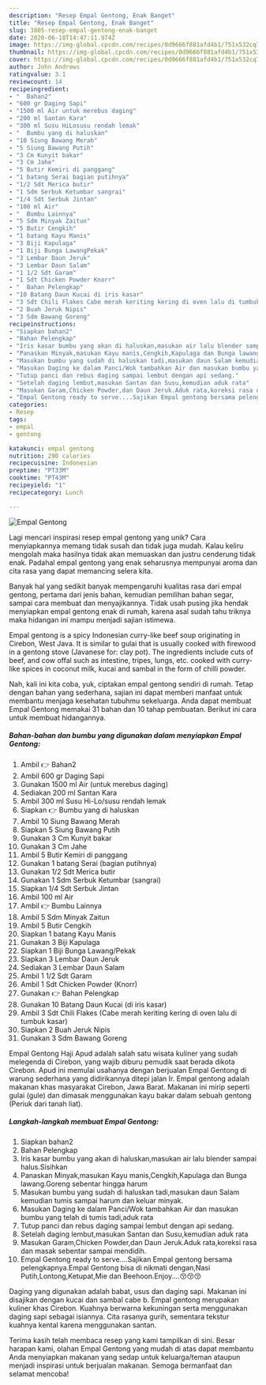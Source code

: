 ```yaml
---
description: "Resep Empal Gentong, Enak Banget"
title: "Resep Empal Gentong, Enak Banget"
slug: 3805-resep-empal-gentong-enak-banget
date: 2020-06-18T14:47:11.974Z
image: https://img-global.cpcdn.com/recipes/0d9666f881afd4b1/751x532cq70/empal-gentong-foto-resep-utama.jpg
thumbnail: https://img-global.cpcdn.com/recipes/0d9666f881afd4b1/751x532cq70/empal-gentong-foto-resep-utama.jpg
cover: https://img-global.cpcdn.com/recipes/0d9666f881afd4b1/751x532cq70/empal-gentong-foto-resep-utama.jpg
author: John Andrews
ratingvalue: 3.1
reviewcount: 14
recipeingredient:
- "  Bahan2"
- "600 gr Daging Sapi"
- "1500 ml Air untuk merebus daging"
- "200 ml Santan Kara"
- "300 ml Susu HiLosusu rendah lemak"
- "  Bumbu yang di haluskan"
- "10 Siung Bawang Merah"
- "5 Siung Bawang Putih"
- "3 Cm Kunyit bakar"
- "3 Cm Jahe"
- "5 Butir Kemiri di panggang"
- "1 batang Serai bagian putihnya"
- "1/2 Sdt Merica butir"
- "1 Sdm Serbuk Ketumbar sangrai"
- "1/4 Sdt Serbuk Jintan"
- "100 ml Air"
- "  Bumbu Lainnya"
- "5 Sdm Minyak Zaitun"
- "5 Butir Cengkih"
- "1 batang Kayu Manis"
- "3 Biji Kapulaga"
- "1 Biji Bunga LawangPekak"
- "3 Lembar Daun Jeruk"
- "3 Lembar Daun Salam"
- "1 1/2 Sdt Garam"
- "1 Sdt Chicken Powder Knorr"
- "  Bahan Pelengkap"
- "10 Batang Daun Kucai di iris kasar"
- "3 Sdt Chili Flakes Cabe merah keriting kering di oven lalu di tumbuk kasar"
- "2 Buah Jeruk Nipis"
- "3 Sdm Bawang Goreng"
recipeinstructions:
- "Siapkan bahan2"
- "Bahan Pelengkap"
- "Iris kasar bumbu yang akan di haluskan,masukan air lalu blender sampai halus.Sisihkan"
- "Panaskan Minyak,masukan Kayu manis,Cengkih,Kapulaga dan Bunga lawang.Goreng sebentar hingga harum"
- "Masukan bumbu yang sudah di haluskan tadi,masukan daun Salam kemudian tumis sampai harum dan keluar minyak."
- "Masukan Daging ke dalam Panci/Wok tambahkan Air dan masukan bumbu yang telah di tumis tadi,aduk rata"
- "Tutup panci dan rebus daging sampai lembut dengan api sedang."
- "Setelah daging lembut,masukan Santan dan Susu,kemudian aduk rata"
- "Masukan Garam,Chicken Powder,dan Daun Jeruk.Aduk rata,koreksi rasa dan masak sebentar sampai mendidih."
- "Empal Gentong ready to serve....Sajikan Empal gentong bersama pelengkapnya.Empal Gentong bisa di nikmati dengan,Nasi Putih,Lontong,Ketupat,Mie dan Beehoon.Enjoy....😚😚😚"
categories:
- Resep
tags:
- empal
- gentong

katakunci: empal gentong 
nutrition: 290 calories
recipecuisine: Indonesian
preptime: "PT33M"
cooktime: "PT43M"
recipeyield: "1"
recipecategory: Lunch

---
```



![Empal Gentong](https://img-global.cpcdn.com/recipes/0d9666f881afd4b1/751x532cq70/empal-gentong-foto-resep-utama.jpg)

Lagi mencari inspirasi resep empal gentong yang unik? Cara menyiapkannya memang tidak susah dan tidak juga mudah. Kalau keliru mengolah maka hasilnya tidak akan memuaskan dan justru cenderung tidak enak. Padahal empal gentong yang enak seharusnya mempunyai aroma dan cita rasa yang dapat memancing selera kita.

Banyak hal yang sedikit banyak mempengaruhi kualitas rasa dari empal gentong, pertama dari jenis bahan, kemudian pemilihan bahan segar, sampai cara membuat dan menyajikannya. Tidak usah pusing jika hendak menyiapkan empal gentong enak di rumah, karena asal sudah tahu triknya maka hidangan ini mampu menjadi sajian istimewa.

Empal gentong is a spicy Indonesian curry-like beef soup originating in Cirebon, West Java. It is similar to gulai that is usually cooked with firewood in a gentong stove (Javanese for: clay pot). The ingredients include cuts of beef, and cow offal such as intestine, tripes, lungs, etc. cooked with curry-like spices in coconut milk, kucai and sambal in the form of chilli powder.


Nah, kali ini kita coba, yuk, ciptakan empal gentong sendiri di rumah. Tetap dengan bahan yang sederhana, sajian ini dapat memberi manfaat untuk membantu menjaga kesehatan tubuhmu sekeluarga. Anda dapat membuat Empal Gentong memakai 31 bahan dan 10 tahap pembuatan. Berikut ini cara untuk membuat hidangannya.

<!--inarticleads1-->

##### Bahan-bahan dan bumbu yang digunakan dalam menyiapkan Empal Gentong:

1. Ambil  👉 Bahan2
1. Ambil 600 gr Daging Sapi
1. Gunakan 1500 ml Air (untuk merebus daging)
1. Sediakan 200 ml Santan Kara
1. Ambil 300 ml Susu Hi-Lo/susu rendah lemak
1. Siapkan  👉 Bumbu yang di haluskan
1. Ambil 10 Siung Bawang Merah
1. Siapkan 5 Siung Bawang Putih
1. Gunakan 3 Cm Kunyit bakar
1. Gunakan 3 Cm Jahe
1. Ambil 5 Butir Kemiri di panggang
1. Gunakan 1 batang Serai (bagian putihnya)
1. Gunakan 1/2 Sdt Merica butir
1. Gunakan 1 Sdm Serbuk Ketumbar (sangrai)
1. Siapkan 1/4 Sdt Serbuk Jintan
1. Ambil 100 ml Air
1. Ambil  👉 Bumbu Lainnya
1. Ambil 5 Sdm Minyak Zaitun
1. Ambil 5 Butir Cengkih
1. Siapkan 1 batang Kayu Manis
1. Gunakan 3 Biji Kapulaga
1. Siapkan 1 Biji Bunga Lawang/Pekak
1. Siapkan 3 Lembar Daun Jeruk
1. Sediakan 3 Lembar Daun Salam
1. Ambil 1 1/2 Sdt Garam
1. Ambil 1 Sdt Chicken Powder (Knorr)
1. Gunakan  👉 Bahan Pelengkap
1. Gunakan 10 Batang Daun Kucai (di iris kasar)
1. Ambil 3 Sdt Chili Flakes (Cabe merah keriting kering di oven lalu di tumbuk kasar)
1. Siapkan 2 Buah Jeruk Nipis
1. Gunakan 3 Sdm Bawang Goreng


Empal Gentong Haji Apud adalah salah satu wisata kuliner yang sudah melegenda di Cirebon, yang wajib diburu pemudik saat berada dikota Cirebon. Apud ini memulai usahanya dengan berjualan Empal Gentong di warung sederhana yang didirikannya ditepi jalan Ir. Empal gentong adalah makanan khas masyarakat Cirebon, Jawa Barat. Makanan ini mirip seperti gulai (gule) dan dimasak menggunakan kayu bakar dalam sebuah gentong (Periuk dari tanah liat). 

<!--inarticleads2-->

##### Langkah-langkah membuat Empal Gentong:

1. Siapkan bahan2
1. Bahan Pelengkap
1. Iris kasar bumbu yang akan di haluskan,masukan air lalu blender sampai halus.Sisihkan
1. Panaskan Minyak,masukan Kayu manis,Cengkih,Kapulaga dan Bunga lawang.Goreng sebentar hingga harum
1. Masukan bumbu yang sudah di haluskan tadi,masukan daun Salam kemudian tumis sampai harum dan keluar minyak.
1. Masukan Daging ke dalam Panci/Wok tambahkan Air dan masukan bumbu yang telah di tumis tadi,aduk rata
1. Tutup panci dan rebus daging sampai lembut dengan api sedang.
1. Setelah daging lembut,masukan Santan dan Susu,kemudian aduk rata
1. Masukan Garam,Chicken Powder,dan Daun Jeruk.Aduk rata,koreksi rasa dan masak sebentar sampai mendidih.
1. Empal Gentong ready to serve....Sajikan Empal gentong bersama pelengkapnya.Empal Gentong bisa di nikmati dengan,Nasi Putih,Lontong,Ketupat,Mie dan Beehoon.Enjoy....😚😚😚


Daging yang digunakan adalah babat, usus dan daging sapi. Makanan ini disajikan dengan kucai dan sambal cabe b. Empal gentong merupakan kuliner khas Cirebon. Kuahnya berwarna kekuningan serta menggunakan daging sapi sebagai isiannya. Cita rasanya gurih, sementara tekstur kuahnya kental karena menggunakan santan. 

Terima kasih telah membaca resep yang kami tampilkan di sini. Besar harapan kami, olahan Empal Gentong yang mudah di atas dapat membantu Anda menyiapkan makanan yang sedap untuk keluarga/teman ataupun menjadi inspirasi untuk berjualan makanan. Semoga bermanfaat dan selamat mencoba!
